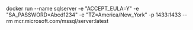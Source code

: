 docker run --name sqlserver -e "ACCEPT_EULA=Y" -e "SA_PASSWORD=Abcd1234" -e "TZ=America/New_York" -p 1433:1433 --rm mcr.microsoft.com/mssql/server:latest
